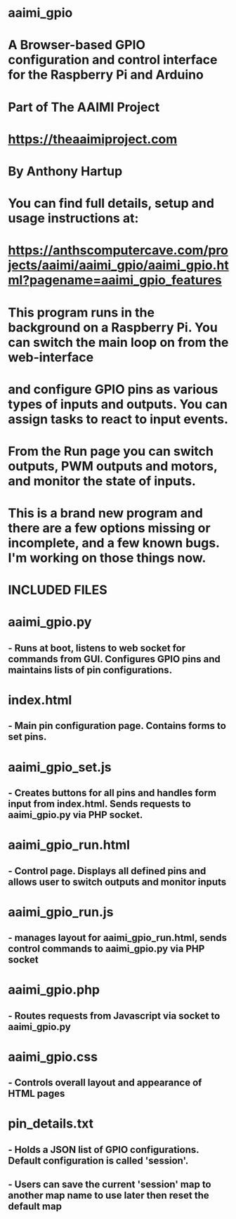 # aaimi_gpio
# A Browser-based GPIO configuration and control interface for the Raspberry Pi and Arduino
# Part of The AAIMI Project
# https://theaaimiproject.com
# By Anthony Hartup

# You can find full details, setup and usage instructions at:
# https://anthscomputercave.com/projects/aaimi/aaimi_gpio/aaimi_gpio.html?pagename=aaimi_gpio_features

# This program runs in the background on a Raspberry Pi. You can switch the main loop on from the web-interface
# and configure GPIO pins as various types of inputs and outputs. You can assign tasks to react to input events.

# From the Run page you can switch outputs, PWM outputs and motors, and monitor the state of inputs.

# This is a brand new program and there are a few options missing or incomplete, and a few known bugs. I'm working on those things now.

# INCLUDED FILES

# aaimi_gpio.py
## - Runs at boot, listens to web socket for commands from GUI. Configures GPIO pins and maintains lists of pin configurations.

# index.html
## - Main pin configuration page. Contains forms to set pins.

# aaimi_gpio_set.js
## - Creates buttons for all pins and handles form input from index.html. Sends requests to aaimi_gpio.py via PHP socket.

# aaimi_gpio_run.html
## - Control page. Displays all defined pins and allows user to switch outputs and monitor inputs

# aaimi_gpio_run.js
## - manages layout for aaimi_gpio_run.html, sends control commands to aaimi_gpio.py via PHP socket

# aaimi_gpio.php
## - Routes requests from Javascript via socket to aaimi_gpio.py

# aaimi_gpio.css
## - Controls overall layout and appearance of HTML pages

# pin_details.txt
## - Holds a JSON list of GPIO configurations. Default configuration is called 'session'.
## - Users can save the current 'session' map to another map name to use later then reset the default map
